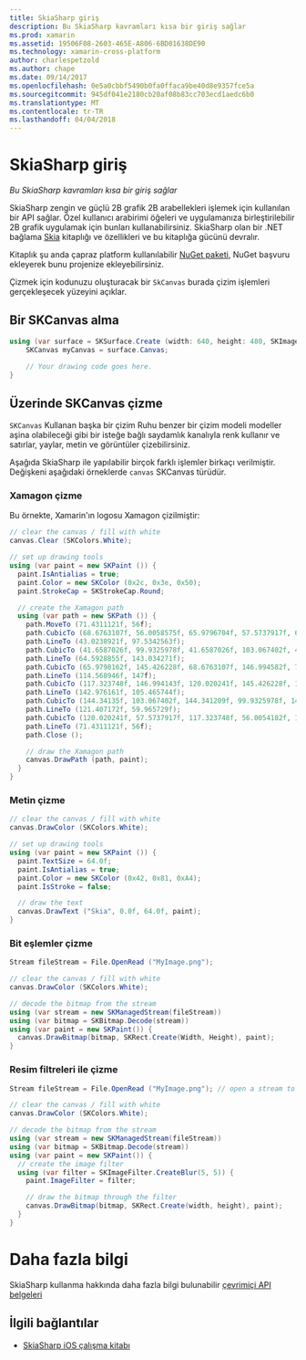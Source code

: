 ```yaml
---
title: SkiaSharp giriş
description: Bu SkiaSharp kavramları kısa bir giriş sağlar
ms.prod: xamarin
ms.assetid: 19506F08-2603-465E-A806-6BD01638DE90
ms.technology: xamarin-cross-platform
author: charlespetzold
ms.author: chape
ms.date: 09/14/2017
ms.openlocfilehash: 0e5a0cbbf5490b0fa0ffaca9be40d8e9357fce5a
ms.sourcegitcommit: 945df041e2180cb20af08b83cc703ecd1aedc6b0
ms.translationtype: MT
ms.contentlocale: tr-TR
ms.lasthandoff: 04/04/2018
---
```

# <a name="an-introduction-to-skiasharp"></a>SkiaSharp giriş

_Bu SkiaSharp kavramları kısa bir giriş sağlar_

SkiaSharp zengin ve güçlü 2B grafik 2B arabellekleri işlemek için kullanılan bir API sağlar.  Özel kullanıcı arabirimi öğeleri ve uygulamanıza birleştirilebilir 2B grafik uygulamak için bunları kullanabilirsiniz.  SkiaSharp olan bir .NET bağlama [Skia](https://skia.org) kitaplığı ve özellikleri ve bu kitaplığa gücünü devralır.

Kitaplık şu anda çapraz platform kullanılabilir [NuGet paketi](https://www.nuget.org/packages/SkiaSharp), NuGet başvuru ekleyerek bunu projenize ekleyebilirsiniz.

Çizmek için kodunuzu oluşturacak bir `SkCanvas` burada çizim işlemleri gerçekleşecek yüzeyini açıklar.

## <a name="obtaining-an-skcanvas"></a>Bir SKCanvas alma

```csharp
using (var surface = SKSurface.Create (width: 640, height: 480, SKImageInfo.PlatformColorType, SKAlphaType.Premul)) {
    SKCanvas myCanvas = surface.Canvas;

    // Your drawing code goes here.
}
```

## <a name="drawing-on-skcanvas"></a>Üzerinde SKCanvas çizme

`SKCanvas` Kullanan başka bir çizim Ruhu benzer bir çizim modeli modeller aşina olabileceği gibi bir isteğe bağlı saydamlık kanalıyla renk kullanır ve satırlar, yaylar, metin ve görüntüler çizebilirsiniz.

Aşağıda SkiaSharp ile yapılabilir birçok farklı işlemler birkaçı verilmiştir.  Değişkeni aşağıdaki örneklerde `canvas` SKCanvas türüdür.

### <a name="drawing-xamagon"></a>Xamagon çizme

Bu örnekte, Xamarin'ın logosu Xamagon çizilmiştir:

```csharp
// clear the canvas / fill with white
canvas.Clear (SKColors.White);

// set up drawing tools
using (var paint = new SKPaint ()) {
  paint.IsAntialias = true;
  paint.Color = new SKColor (0x2c, 0x3e, 0x50);
  paint.StrokeCap = SKStrokeCap.Round;

  // create the Xamagon path
  using (var path = new SKPath ()) {
    path.MoveTo (71.4311121f, 56f);
    path.CubicTo (68.6763107f, 56.0058575f, 65.9796704f, 57.5737917f, 64.5928855f, 59.965729f);
    path.LineTo (43.0238921f, 97.5342563f);
    path.CubicTo (41.6587026f, 99.9325978f, 41.6587026f, 103.067402f, 43.0238921f, 105.465744f);
    path.LineTo (64.5928855f, 143.034271f);
    path.CubicTo (65.9798162f, 145.426228f, 68.6763107f, 146.994582f, 71.4311121f, 147f);
    path.LineTo (114.568946f, 147f);
    path.CubicTo (117.323748f, 146.994143f, 120.020241f, 145.426228f, 121.407172f, 143.034271f);
    path.LineTo (142.976161f, 105.465744f);
    path.CubicTo (144.34135f, 103.067402f, 144.341209f, 99.9325978f, 142.976161f, 97.5342563f);
    path.LineTo (121.407172f, 59.965729f);
    path.CubicTo (120.020241f, 57.5737917f, 117.323748f, 56.0054182f, 114.568946f, 56f);
    path.LineTo (71.4311121f, 56f);
    path.Close ();

    // draw the Xamagon path
    canvas.DrawPath (path, paint);
  }
}
```

### <a name="drawing-text"></a>Metin çizme

```csharp
// clear the canvas / fill with white
canvas.DrawColor (SKColors.White);

// set up drawing tools
using (var paint = new SKPaint ()) {
  paint.TextSize = 64.0f;
  paint.IsAntialias = true;
  paint.Color = new SKColor (0x42, 0x81, 0xA4);
  paint.IsStroke = false;

  // draw the text
  canvas.DrawText ("Skia", 0.0f, 64.0f, paint);
}
```

### <a name="drawing-bitmaps"></a>Bit eşlemler çizme

```csharp
Stream fileStream = File.OpenRead ("MyImage.png");

// clear the canvas / fill with white
canvas.DrawColor (SKColors.White);

// decode the bitmap from the stream
using (var stream = new SKManagedStream(fileStream))
using (var bitmap = SKBitmap.Decode(stream))
using (var paint = new SKPaint()) {
  canvas.DrawBitmap(bitmap, SKRect.Create(Width, Height), paint);
}
```

### <a name="drawing-with-image-filters"></a>Resim filtreleri ile çizme

```csharp
Stream fileStream = File.OpenRead ("MyImage.png"); // open a stream to an image file

// clear the canvas / fill with white
canvas.DrawColor (SKColors.White);

// decode the bitmap from the stream
using (var stream = new SKManagedStream(fileStream))
using (var bitmap = SKBitmap.Decode(stream))
using (var paint = new SKPaint()) {
  // create the image filter
  using (var filter = SKImageFilter.CreateBlur(5, 5)) {
    paint.ImageFilter = filter;

    // draw the bitmap through the filter
    canvas.DrawBitmap(bitmap, SKRect.Create(width, height), paint);
  }
}
```

# <a name="more-information"></a>Daha fazla bilgi

SkiaSharp kullanma hakkında daha fazla bilgi bulunabilir [çevrimiçi API belgeleri](https://developer.xamarin.com/api/namespace/SkiaSharp/)


## <a name="related-links"></a>İlgili bağlantılar

- [SkiaSharp iOS çalışma kitabı](https://developer.xamarin.com/workbooks/graphics/skiasharp/logo/skialogo-ios.workbook)

